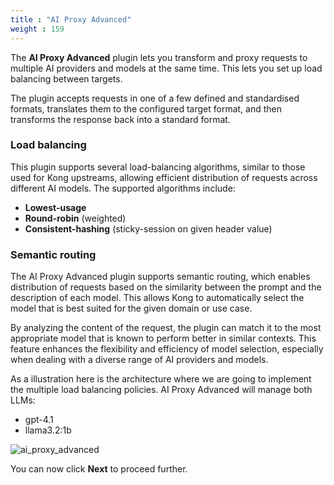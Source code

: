 ```yaml
---
title : "AI Proxy Advanced"
weight : 159
---
```


The **AI Proxy Advanced** plugin lets you transform and proxy requests to multiple AI providers and models at the same time. This lets you set up load balancing between targets.

The plugin accepts requests in one of a few defined and standardised formats, translates them to the configured target format, and then transforms the response back into a standard format.


### Load balancing
This plugin supports several load-balancing algorithms, similar to those used for Kong upstreams, allowing efficient distribution of requests across different AI models. The supported algorithms include:

* **Lowest-usage**
* **Round-robin** (weighted)
* **Consistent-hashing** (sticky-session on given header value)



### Semantic routing

The AI Proxy Advanced plugin supports semantic routing, which enables distribution of requests based on the similarity between the prompt and the description of each model. This allows Kong to automatically select the model that is best suited for the given domain or use case.

By analyzing the content of the request, the plugin can match it to the most appropriate model that is known to perform better in similar contexts. This feature enhances the flexibility and efficiency of model selection, especially when dealing with a diverse range of AI providers and models.

As a illustration here is the architecture where we are going to implement the multiple load balancing policies. AI Proxy Advanced will manage both LLMs:
* gpt-4.1
* llama3.2:1b

![ai_proxy_advanced](/static/images/ai_proxy_advanced.png)


You can now click **Next** to proceed further.